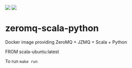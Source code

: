 [![](https://images.microbadger.com/badges/image/deepcortex/zeromq-scala-python.svg)](https://microbadger.com/images/deepcortex/zeromq-scala-python "Get your own image badge on microbadger.com")
[![](https://images.microbadger.com/badges/commit/deepcortex/zeromq-scala-python.svg)](https://microbadger.com/images/deepcortex/zeromq-scala-python "Get your own commit badge on microbadger.com")

# zeromq-scala-python
Docker image providing ZeroMQ + JZMQ + Scala + Python

FROM scala-ubuntu:latest

To run ```make run```
